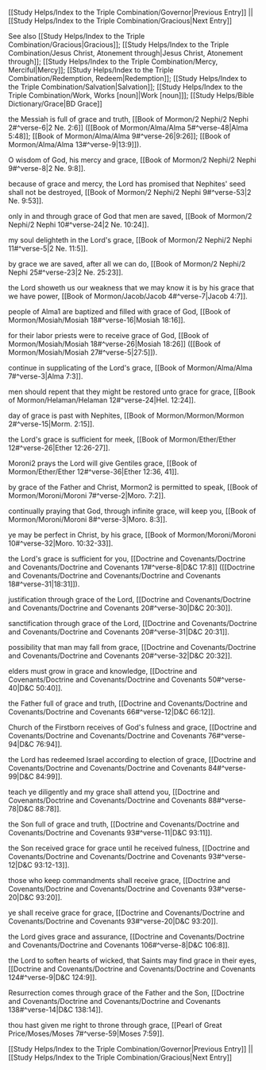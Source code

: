 [[Study Helps/Index to the Triple Combination/Governor|Previous Entry]]  ||  [[Study Helps/Index to the Triple Combination/Gracious|Next Entry]]

 See also [[Study Helps/Index to the Triple Combination/Gracious|Gracious]]; [[Study Helps/Index to the Triple Combination/Jesus Christ, Atonement through|Jesus Christ, Atonement through]]; [[Study Helps/Index to the Triple Combination/Mercy, Merciful|Mercy]]; [[Study Helps/Index to the Triple Combination/Redemption, Redeem|Redemption]]; [[Study Helps/Index to the Triple Combination/Salvation|Salvation]]; [[Study Helps/Index to the Triple Combination/Work, Works [noun]|Work [noun]]]; [[Study Helps/Bible Dictionary/Grace|BD Grace]]

 the Messiah is full of grace and truth, [[Book of Mormon/2 Nephi/2 Nephi 2#^verse-6|2 Ne. 2:6]] ([[Book of Mormon/Alma/Alma 5#^verse-48|Alma 5:48]]; [[Book of Mormon/Alma/Alma 9#^verse-26|9:26]]; [[Book of Mormon/Alma/Alma 13#^verse-9|13:9]]).

 O wisdom of God, his mercy and grace, [[Book of Mormon/2 Nephi/2 Nephi 9#^verse-8|2 Ne. 9:8]].

 because of grace and mercy, the Lord has promised that Nephites' seed shall not be destroyed, [[Book of Mormon/2 Nephi/2 Nephi 9#^verse-53|2 Ne. 9:53]].

 only in and through grace of God that men are saved, [[Book of Mormon/2 Nephi/2 Nephi 10#^verse-24|2 Ne. 10:24]].

 my soul delighteth in the Lord's grace, [[Book of Mormon/2 Nephi/2 Nephi 11#^verse-5|2 Ne. 11:5]].

 by grace we are saved, after all we can do, [[Book of Mormon/2 Nephi/2 Nephi 25#^verse-23|2 Ne. 25:23]].

 the Lord showeth us our weakness that we may know it is by his grace that we have power, [[Book of Mormon/Jacob/Jacob 4#^verse-7|Jacob 4:7]].

 people of Alma1 are baptized and filled with grace of God, [[Book of Mormon/Mosiah/Mosiah 18#^verse-16|Mosiah 18:16]].

 for their labor priests were to receive grace of God, [[Book of Mormon/Mosiah/Mosiah 18#^verse-26|Mosiah 18:26]] ([[Book of Mormon/Mosiah/Mosiah 27#^verse-5|27:5]]).

 continue in supplicating of the Lord's grace, [[Book of Mormon/Alma/Alma 7#^verse-3|Alma 7:3]].

 men should repent that they might be restored unto grace for grace, [[Book of Mormon/Helaman/Helaman 12#^verse-24|Hel. 12:24]].

 day of grace is past with Nephites, [[Book of Mormon/Mormon/Mormon 2#^verse-15|Morm. 2:15]].

 the Lord's grace is sufficient for meek, [[Book of Mormon/Ether/Ether 12#^verse-26|Ether 12:26-27]].

 Moroni2 prays the Lord will give Gentiles grace, [[Book of Mormon/Ether/Ether 12#^verse-36|Ether 12:36, 41]].

 by grace of the Father and Christ, Mormon2 is permitted to speak, [[Book of Mormon/Moroni/Moroni 7#^verse-2|Moro. 7:2]].

 continually praying that God, through infinite grace, will keep you, [[Book of Mormon/Moroni/Moroni 8#^verse-3|Moro. 8:3]].

 ye may be perfect in Christ, by his grace, [[Book of Mormon/Moroni/Moroni 10#^verse-32|Moro. 10:32-33]].

 the Lord's grace is sufficient for you, [[Doctrine and Covenants/Doctrine and Covenants/Doctrine and Covenants 17#^verse-8|D&C 17:8]] ([[Doctrine and Covenants/Doctrine and Covenants/Doctrine and Covenants 18#^verse-31|18:31]]).

 justification through grace of the Lord, [[Doctrine and Covenants/Doctrine and Covenants/Doctrine and Covenants 20#^verse-30|D&C 20:30]].

 sanctification through grace of the Lord, [[Doctrine and Covenants/Doctrine and Covenants/Doctrine and Covenants 20#^verse-31|D&C 20:31]].

 possibility that man may fall from grace, [[Doctrine and Covenants/Doctrine and Covenants/Doctrine and Covenants 20#^verse-32|D&C 20:32]].

 elders must grow in grace and knowledge, [[Doctrine and Covenants/Doctrine and Covenants/Doctrine and Covenants 50#^verse-40|D&C 50:40]].

 the Father full of grace and truth, [[Doctrine and Covenants/Doctrine and Covenants/Doctrine and Covenants 66#^verse-12|D&C 66:12]].

 Church of the Firstborn receives of God's fulness and grace, [[Doctrine and Covenants/Doctrine and Covenants/Doctrine and Covenants 76#^verse-94|D&C 76:94]].

 the Lord has redeemed Israel according to election of grace, [[Doctrine and Covenants/Doctrine and Covenants/Doctrine and Covenants 84#^verse-99|D&C 84:99]].

 teach ye diligently and my grace shall attend you, [[Doctrine and Covenants/Doctrine and Covenants/Doctrine and Covenants 88#^verse-78|D&C 88:78]].

 the Son full of grace and truth, [[Doctrine and Covenants/Doctrine and Covenants/Doctrine and Covenants 93#^verse-11|D&C 93:11]].

 the Son received grace for grace until he received fulness, [[Doctrine and Covenants/Doctrine and Covenants/Doctrine and Covenants 93#^verse-12|D&C 93:12-13]].

 those who keep commandments shall receive grace, [[Doctrine and Covenants/Doctrine and Covenants/Doctrine and Covenants 93#^verse-20|D&C 93:20]].

 ye shall receive grace for grace, [[Doctrine and Covenants/Doctrine and Covenants/Doctrine and Covenants 93#^verse-20|D&C 93:20]].

 the Lord gives grace and assurance, [[Doctrine and Covenants/Doctrine and Covenants/Doctrine and Covenants 106#^verse-8|D&C 106:8]].

 the Lord to soften hearts of wicked, that Saints may find grace in their eyes, [[Doctrine and Covenants/Doctrine and Covenants/Doctrine and Covenants 124#^verse-9|D&C 124:9]].

 Resurrection comes through grace of the Father and the Son, [[Doctrine and Covenants/Doctrine and Covenants/Doctrine and Covenants 138#^verse-14|D&C 138:14]].

 thou hast given me right to throne through grace, [[Pearl of Great Price/Moses/Moses 7#^verse-59|Moses 7:59]].

[[Study Helps/Index to the Triple Combination/Governor|Previous Entry]]  ||  [[Study Helps/Index to the Triple Combination/Gracious|Next Entry]]